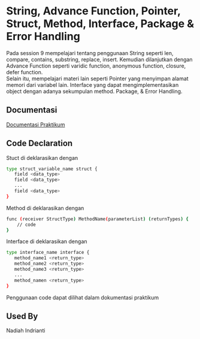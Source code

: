 
# String, Advance Function, Pointer, Struct, Method,  Interface, Package & Error Handling

Pada session 9 mempelajari tentang penggunaan String seperti len, compare, contains, substring, replace, insert. Kemudian dilanjutkan dengan  Advance Function seperti varidic function, anonymous function, closure, defer function.  
Selain itu, mempelajari materi lain seperti Pointer yang menyimpan alamat memori dari variabel lain. Interface yang dapat mengimplementasikan object dengan adanya sekumpulan method. Package, & Error Handling.



## Documentasi

[Documentasi Praktikum](https://github.com/nadiahindrianti/go_nadiah-indrianti/tree/main/9_String%2C%20Advance%20Function%2C%20Pointer%2C%20Struct%2C%20Method%2C%20%20Interface%2C%20Package%20%26%20Error%20Handling/Screenshot)


## Code Declaration

Stuct di deklarasikan dengan

```bash
type struct_variable_name struct {
   field <data_type>
   field <data_type>
   ...
   field <data_type>
}

```

Method di deklarasikan dengan

```bash
func (receiver StructType) MethodName(parameterList) (returnTypes) {
    // code
}

```

Interface di deklarasikan dengan

```bash
type interface_name interface {
   method_name1 <return_type>
   method_name2 <return_type>
   method_name3 <return_type>
   ...
   method_namen <return_type>
}

```
Penggunaan code dapat dilihat dalam dokumentasi praktikum



## Used By

Nadiah Indrianti

